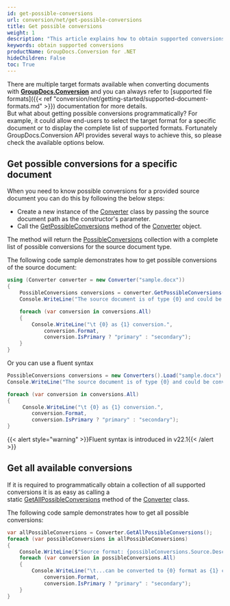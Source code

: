 ```yaml
---
id: get-possible-conversions
url: conversion/net/get-possible-conversions
title: Get possible conversions
weight: 1
description: "This article explains how to obtain supported conversions when convert documents with GroupDocs.Conversion within your .NET applications."
keywords: obtain supported conversions
productName: GroupDocs.Conversion for .NET
hideChildren: False
toc: True
---
```

There are multiple target formats available when converting documents with **[GroupDocs.Conversion](https://products.groupdocs.com/conversion/net)** and you can always refer to [supported file formats]({{< ref "conversion/net/getting-started/supported-document-formats.md" >}}) documentation for more details.  
But what about getting possible conversions programmatically? For example, it could allow end-users to select the target format for a specific document or to display the complete list of supported formats. 
Fortunately GroupDocs.Conversion API provides several ways to achieve this, so please check the available options below.

## Get possible conversions for a specific document

When you need to know possible conversions for a provided source document you can do this by following the below steps:

*   Create a new instance of the [Converter](https://reference.groupdocs.com/conversion/net/groupdocs.conversion/converter) class by passing the source document path as the constructor's parameter.
*   Call the [GetPossibleConversions](https://reference.groupdocs.com/conversion/net/groupdocs.conversion/converter/getpossibleconversions) method of the [Converter](https://reference.groupdocs.com/conversion/net/groupdocs.conversion/converter) object.

The method will return the [PossibleConversions](https://reference.groupdocs.com/conversion/net/groupdocs.conversion.contracts/possibleconversions) collection with a complete list of possible conversions for the source document type.

The following code sample demonstrates how to get possible conversions of the source document:

```csharp
using (Converter converter = new Converter("sample.docx"))
{
    PossibleConversions conversions = converter.GetPossibleConversions();
    Console.WriteLine("The source document is of type {0} and could be converted to:", conversions.Source.Extension);

    foreach (var conversion in conversions.All)
    {
        Console.WriteLine("\t {0} as {1} conversion.",
            conversion.Format,
            conversion.IsPrimary ? "primary" : "secondary");
    }    
}
```

Or you can use a fluent syntax

```csharp
PossibleConversions conversions = new Converters().Load("sample.docx").GetPossibleConversions();
Console.WriteLine("The source document is of type {0} and could be converted to:", conversions.Source.Extension);

foreach (var conversion in conversions.All)
{
     Console.WriteLine("\t {0} as {1} conversion.",
        conversion.Format,
        conversion.IsPrimary ? "primary" : "secondary");
}    

```

{{< alert style="warning" >}}Fluent syntax is introduced in v22.1{{< /alert >}}


## Get all available conversions 

If it is required to programmatically obtain a collection of all supported conversions it is as easy as calling a static [GetAllPossibleConversions](https://reference.groupdocs.com/conversion/net/groupdocs.conversion/converter/getallpossibleconversions) method of the [Converter](https://reference.groupdocs.com/conversion/net/groupdocs.conversion/converter) class.

The following code sample demonstrates how to get all possible conversions:

```csharp
var allPossibleConversions = Converter.GetAllPossibleConversions();
foreach (var possibleConversions in allPossibleConversions)
{
    Console.WriteLine($"Source format: {possibleConversions.Source.Description}");
    foreach (var conversion in possibleConversions.All)
    {
        Console.WriteLine("\t...can be converted to {0} format as {1} conversion.",
            conversion.Format,
            conversion.IsPrimary ? "primary" : "secondary");        
    }
}
```
